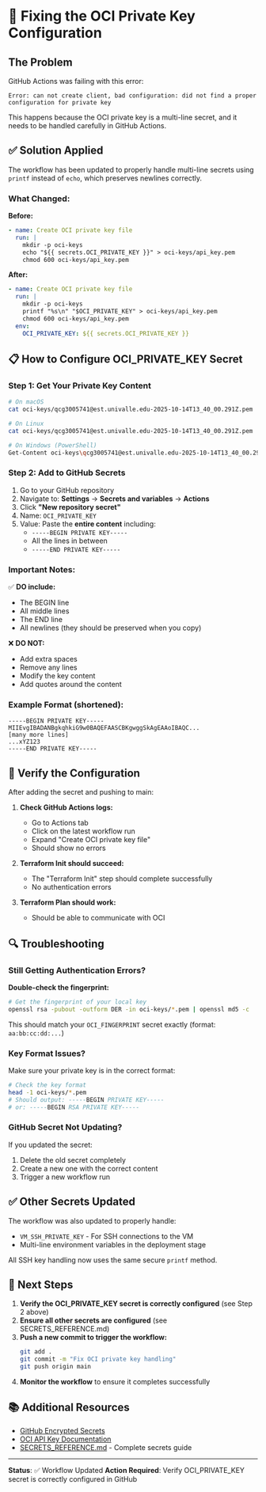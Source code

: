 # 🔧 Fixing the OCI Private Key Configuration

## The Problem

GitHub Actions was failing with this error:
```
Error: can not create client, bad configuration: did not find a proper configuration for private key
```

This happens because the OCI private key is a multi-line secret, and it needs to be handled carefully in GitHub Actions.

## ✅ Solution Applied

The workflow has been updated to properly handle multi-line secrets using `printf` instead of `echo`, which preserves newlines correctly.

### What Changed:

**Before:**
```yaml
- name: Create OCI private key file
  run: |
    mkdir -p oci-keys
    echo "${{ secrets.OCI_PRIVATE_KEY }}" > oci-keys/api_key.pem
    chmod 600 oci-keys/api_key.pem
```

**After:**
```yaml
- name: Create OCI private key file
  run: |
    mkdir -p oci-keys
    printf "%s\n" "$OCI_PRIVATE_KEY" > oci-keys/api_key.pem
    chmod 600 oci-keys/api_key.pem
  env:
    OCI_PRIVATE_KEY: ${{ secrets.OCI_PRIVATE_KEY }}
```

## 📋 How to Configure OCI_PRIVATE_KEY Secret

### Step 1: Get Your Private Key Content

```bash
# On macOS
cat oci-keys/qcg3005741@est.univalle.edu-2025-10-14T13_40_00.291Z.pem | pbcopy

# On Linux
cat oci-keys/qcg3005741@est.univalle.edu-2025-10-14T13_40_00.291Z.pem | xclip -selection clipboard

# On Windows (PowerShell)
Get-Content oci-keys\qcg3005741@est.univalle.edu-2025-10-14T13_40_00.291Z.pem | Set-Clipboard
```

### Step 2: Add to GitHub Secrets

1. Go to your GitHub repository
2. Navigate to: **Settings** → **Secrets and variables** → **Actions**
3. Click **"New repository secret"**
4. Name: `OCI_PRIVATE_KEY`
5. Value: Paste the **entire content** including:
   - `-----BEGIN PRIVATE KEY-----`
   - All the lines in between
   - `-----END PRIVATE KEY-----`

### Important Notes:

✅ **DO include:**
- The BEGIN line
- All middle lines
- The END line
- All newlines (they should be preserved when you copy)

❌ **DO NOT:**
- Add extra spaces
- Remove any lines
- Modify the key content
- Add quotes around the content

### Example Format (shortened):

```
-----BEGIN PRIVATE KEY-----
MIIEvgIBADANBgkqhkiG9w0BAQEFAASCBKgwggSkAgEAAoIBAQC...
[many more lines]
...xYZ123
-----END PRIVATE KEY-----
```

## 🧪 Verify the Configuration

After adding the secret and pushing to main:

1. **Check GitHub Actions logs:**
   - Go to Actions tab
   - Click on the latest workflow run
   - Expand "Create OCI private key file"
   - Should show no errors

2. **Terraform Init should succeed:**
   - The "Terraform Init" step should complete successfully
   - No authentication errors

3. **Terraform Plan should work:**
   - Should be able to communicate with OCI

## 🔍 Troubleshooting

### Still Getting Authentication Errors?

**Double-check the fingerprint:**
```bash
# Get the fingerprint of your local key
openssl rsa -pubout -outform DER -in oci-keys/*.pem | openssl md5 -c
```

This should match your `OCI_FINGERPRINT` secret exactly (format: `aa:bb:cc:dd:...`)

### Key Format Issues?

Make sure your private key is in the correct format:
```bash
# Check the key format
head -1 oci-keys/*.pem
# Should output: -----BEGIN PRIVATE KEY-----
# or: -----BEGIN RSA PRIVATE KEY-----
```

### GitHub Secret Not Updating?

If you updated the secret:
1. Delete the old secret completely
2. Create a new one with the correct content
3. Trigger a new workflow run

## ✅ Other Secrets Updated

The workflow was also updated to properly handle:
- `VM_SSH_PRIVATE_KEY` - For SSH connections to the VM
- Multi-line environment variables in the deployment stage

All SSH key handling now uses the same secure `printf` method.

## 🚀 Next Steps

1. **Verify the OCI_PRIVATE_KEY secret is correctly configured** (see Step 2 above)
2. **Ensure all other secrets are configured** (see SECRETS_REFERENCE.md)
3. **Push a new commit to trigger the workflow:**
   ```bash
   git add .
   git commit -m "Fix OCI private key handling"
   git push origin main
   ```
4. **Monitor the workflow** to ensure it completes successfully

## 📚 Additional Resources

- [GitHub Encrypted Secrets](https://docs.github.com/en/actions/security-guides/encrypted-secrets)
- [OCI API Key Documentation](https://docs.oracle.com/en-us/iaas/Content/API/Concepts/apisigningkey.htm)
- [SECRETS_REFERENCE.md](./SECRETS_REFERENCE.md) - Complete secrets guide

---

**Status**: ✅ Workflow Updated
**Action Required**: Verify OCI_PRIVATE_KEY secret is correctly configured in GitHub
